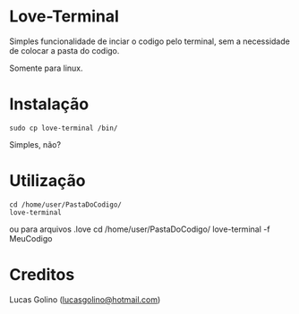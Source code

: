 Love-Terminal
========

Simples funcionalidade de inciar o codigo pelo terminal, sem a necessidade de colocar a pasta do codigo.

Somente para linux.

Instalação
========
	sudo cp love-terminal /bin/
Simples, não?

Utilização
========
	cd /home/user/PastaDoCodigo/
	love-terminal
ou para arquivos .love
	cd /home/user/PastaDoCodigo/
	love-terminal -f MeuCodigo

Creditos
========
Lucas Golino (lucasgolino@hotmail.com)